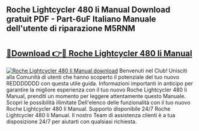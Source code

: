 ## Roche Lightcycler 480 Ii Manual Download gratuit PDF - Part-6uF Italiano Manuale dell'utente di riparazione M5RNM

# <h2><a href="http://dfbihrn.blite.top/?on=Roche+Lightcycler+480+Ii+Manual">🔗Download 👉🔴 Roche Lightcycler 480 Ii Manual</a></h2>

[![Roche Lightcycler 480 Ii Manual download](https://i.imgur.com/lujVjoI.png)](http://dfbihrn.blite.top/?on=Roche+Lightcycler+480+Ii+Manual)
Benvenuti nel Club! Unisciti alla Comunità di utenti che hanno scoperto il potenziale del tuo nuovo REDDDDDDD con questa utile guida. Informazioni importanti in anticipo per garantire la migliore esperienza con il tuo nuovo Roche Lightcycler 480 Ii Manual, prenditi un momento per leggere attentamente questo Manuale. Scopri le possibilità illimitate Dell'elenco delle funzionalità con il tuo nuovo Roche Lightcycler 480 Ii Manual. Supporto disponibile 24/7 Roche Lightcycler 480 Ii Manual. Il nostro Team di assistenza clienti è a tua disposizione 24/7 per aiutarti con qualsiasi richiesta.
